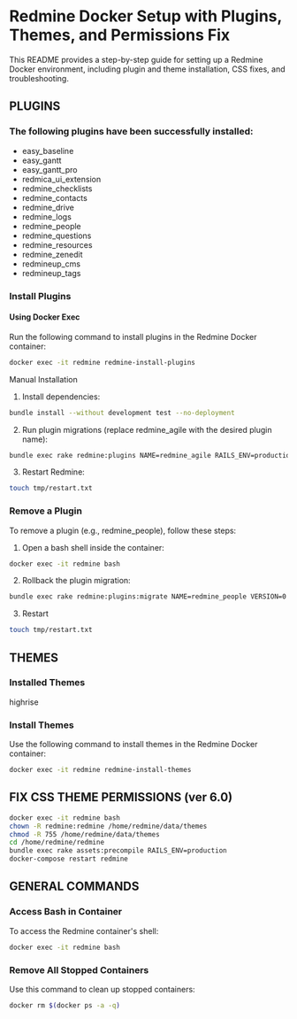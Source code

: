 # Redmine Docker Setup with Plugins, Themes, and Permissions Fix

This README provides a step-by-step guide for setting up a Redmine Docker environment, including plugin and theme installation, CSS fixes, and troubleshooting.

## PLUGINS

### The following plugins have been successfully installed:

- easy_baseline
- easy_gantt
- easy_gantt_pro
- redmica_ui_extension
- redmine_checklists
- redmine_contacts
- redmine_drive
- redmine_logs
- redmine_people
- redmine_questions
- redmine_resources
- redmine_zenedit
- redmineup_cms
- redmineup_tags

### Install Plugins

#### Using Docker Exec

Run the following command to install plugins in the Redmine Docker container:

```bash
docker exec -it redmine redmine-install-plugins
```

Manual Installation

1. Install dependencies:

```bash
bundle install --without development test --no-deployment
```

2. Run plugin migrations (replace redmine_agile with the desired plugin name):

```bash
bundle exec rake redmine:plugins NAME=redmine_agile RAILS_ENV=production
```

3. Restart Redmine:

```bash
touch tmp/restart.txt
```

### Remove a Plugin

To remove a plugin (e.g., redmine_people), follow these steps:

1. Open a bash shell inside the container:

```bash
docker exec -it redmine bash
```

2. Rollback the plugin migration:

```bash
bundle exec rake redmine:plugins:migrate NAME=redmine_people VERSION=0
```

3. Restart

```bash
touch tmp/restart.txt
```

## THEMES

### Installed Themes

highrise

### Install Themes

Use the following command to install themes in the Redmine Docker container:

```bash
docker exec -it redmine redmine-install-themes
```

## FIX CSS THEME PERMISSIONS (ver 6.0)

```bash
docker exec -it redmine bash
chown -R redmine:redmine /home/redmine/data/themes
chmod -R 755 /home/redmine/data/themes
cd /home/redmine/redmine
bundle exec rake assets:precompile RAILS_ENV=production
docker-compose restart redmine
```

## GENERAL COMMANDS

### Access Bash in Container

To access the Redmine container's shell:

```bash
docker exec -it redmine bash
```

### Remove All Stopped Containers

Use this command to clean up stopped containers:

```bash
docker rm $(docker ps -a -q)
```
